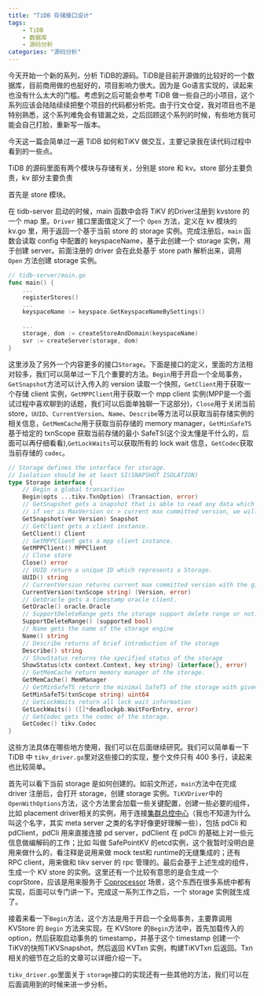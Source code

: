 ```yaml
---
title: "TiDB 存储接口设计"
tags:
	- TiDB
	- 数据库
	- 源码分析
categories: "源码分析"
---
```


今天开始一个新的系列，分析 TiDB的源码。TiDB是目前开源做的比较好的一个数据库，目前商用做的也挺好的，项目影响力很大。因为是 Go语言实现的，读起来也没有什么太大的门槛。考虑到之后可能会参考 TiDB 做一些自己的小项目，这个系列应该会陆陆续续把整个项目的代码都分析完。由于行文仓促，我对项目也不是特别熟悉，这个系列难免会有错漏之处，之后回顾这个系列的时候，有些地方我可能会自己打脸，重新写一版本。

<!-- more -->

今天这一篇会简单过一遍 TiDB 如何和TiKV 做交互，主要记录我在读代码过程中看到的一些点。

TiDB 的源码里面有两个模块与存储有关，分别是 store 和 kv。store 部分主要负责，kv 部分主要负责

首先是 store 模块。

在 tidb-server 启动的时候，main 函数中会将 TiKV 的Driver注册到 kvstore 的一个 map 里。`Driver` 接口里面值定义了一个 `Open` 方法，定义在 kv 模块的 kv.go 里，用于返回一个基于当前 store 的 storage 实例。完成注册后，`main` 函数会读取 config 中配置的 keyspaceName，基于此创建一个 storage 实例，用于创建 server。前面注册的 driver 会在此处基于 store path 解析出来，调用 `Open` 方法创建 storage 实例。
```go
// tidb-server/main.go
func main() {
    ...
    registerStores()
    ...
    keyspaceName := keyspace.GetKeyspaceNameBySettings()

    ...
	storage, dom := createStoreAndDomain(keyspaceName)
	svr := createServer(storage, dom)
}
```

这里涉及了另外一个内容更多的接口`Storage`。下面是接口的定义，里面的方法相对较多，我们可以简单过一下几个重要的方法。`Begin`用于开启一个全局事务，`GetSnapshot`方法可以计入传入的 version 读取一个快照，`GetClient`用于获取一个存储 client 实例，`GetMPPClient`用于获取一个 mpp client 实例(MPP是一个面试过程中喜欢聊到的话题，我们可以后面单独聊一下这部分)，`Close`用于关闭当前 store，`UUID`、`CurrentVersion`、`Name`、`Describe`等方法可以获取当前存储实例的相关信息，`GetMemCache`用于获取当前存储的 memory manager，`GetMinSafeTS`基于给定的 txnScope 获取当前存储的最小 SafeTS(这个没太懂是干什么的，后面可以再仔细看看),`GetLockWaits`可以获取所有的 lock wait 信息，`GetCodec`获取当前存储的 `codec`。

```go
// Storage defines the interface for storage.
// Isolation should be at least SI(SNAPSHOT ISOLATION)
type Storage interface {
	// Begin a global transaction
	Begin(opts ...tikv.TxnOption) (Transaction, error)
	// GetSnapshot gets a snapshot that is able to read any data which data is <= ver.
	// if ver is MaxVersion or > current max committed version, we will use current version for this snapshot.
	GetSnapshot(ver Version) Snapshot
	// GetClient gets a client instance.
	GetClient() Client
	// GetMPPClient gets a mpp client instance.
	GetMPPClient() MPPClient
	// Close store
	Close() error
	// UUID return a unique ID which represents a Storage.
	UUID() string
	// CurrentVersion returns current max committed version with the given txnScope (local or global).
	CurrentVersion(txnScope string) (Version, error)
	// GetOracle gets a timestamp oracle client.
	GetOracle() oracle.Oracle
	// SupportDeleteRange gets the storage support delete range or not.
	SupportDeleteRange() (supported bool)
	// Name gets the name of the storage engine
	Name() string
	// Describe returns of brief introduction of the storage
	Describe() string
	// ShowStatus returns the specified status of the storage
	ShowStatus(ctx context.Context, key string) (interface{}, error)
	// GetMemCache return memory manager of the storage.
	GetMemCache() MemManager
	// GetMinSafeTS return the minimal SafeTS of the storage with given txnScope.
	GetMinSafeTS(txnScope string) uint64
	// GetLockWaits return all lock wait information
	GetLockWaits() ([]*deadlockpb.WaitForEntry, error)
	// GetCodec gets the codec of the storage.
	GetCodec() tikv.Codec
}
```

这些方法具体在哪些地方使用，我们可以在后面继续研究。我们可以简单看一下 TiDB 中 `tikv_driver.go`里对这些接口的实现，整个文件只有 400 多行，读起来也比较简单。

首先可以看下当前 storage 是如何创建的。如前文所述，`main`方法中在完成 driver 注册后，会打开 storage，创建 storage 实例。`TiKVDriver`中的`OpenWithOptions`方法，这个方法里会加载一些关键配置，创建一些必要的组件，比如 placement driver相关的实例，用于连接[集群总控中心](https://cn.pingcap.com/blog/placement-driver)（我也不知道为什么叫这个名字，其实 meta server 之类的名字好像更好理解一些），包括 pdCli 和 pdClient，pdCli 用来直接连接 pd server，pdClient 在 pdCli 的基础上对一些元信息做编解码的工作；比如 叫做 SafePointKV 的etcd实例，这个我暂时没明白是用来做什么的，看注释是说用来做 mock test和 runtime的无缝集成的；还有 RPC client，用来做和 tikv server 的 rpc 管理的。最后会基于上述生成的组件，生成一个 KV store 的实例。这里还有一个比较有意思的是会生成一个 coprStore，应该是用来服务于 [Coprocessor](https://cn.pingcap.com/blog/tikv-source-code-reading-14) 场景，这个东西在很多系统中都有实现，后面可以专门讲一下。完成这一系列工作之后，一个 storage 实例就生成了。

接着来看一下`Begin`方法，这个方法是用于开启一个全局事务，主要靠调用 KVStore 的 `Begin` 方法来实现。在 KVStore 的`Begin`方法中，首先加载传入的 option，然后获取启动事务的 timestamp，并基于这个 timestamp 创建一个 TiKV的快照TiKVSnapshot，然后返回 KVTxn 实例，构建TiKVTxn 后返回。Txn相关的细节在之后的文章可以详细介绍一下。

`tikv_driver.go`里面关于 `storage`接口的实现还有一些其他的方法，我们可以在后面调用到的时候来进一步分析。
